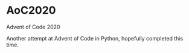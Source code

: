 # AoC2020
Advent of Code 2020

Another attempt at Advent of Code in Python, hopefully completed this time.
